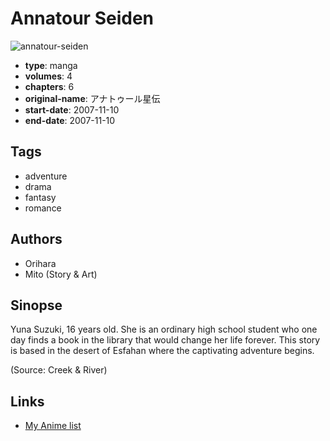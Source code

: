 # Annatour Seiden

![annatour-seiden](https://cdn.myanimelist.net/images/manga/3/203697.jpg)

-   **type**: manga
-   **volumes**: 4
-   **chapters**: 6
-   **original-name**: アナトゥール星伝
-   **start-date**: 2007-11-10
-   **end-date**: 2007-11-10

## Tags

-   adventure
-   drama
-   fantasy
-   romance

## Authors

-   Orihara
-   Mito (Story & Art)

## Sinopse

Yuna Suzuki, 16 years old. She is an ordinary high school student who one day finds a book in the library that would change her life forever. This story is based in the desert of Esfahan where the captivating adventure begins.

(Source: Creek & River)

## Links

-   [My Anime list](https://myanimelist.net/manga/98932/Annatour_Seiden)
